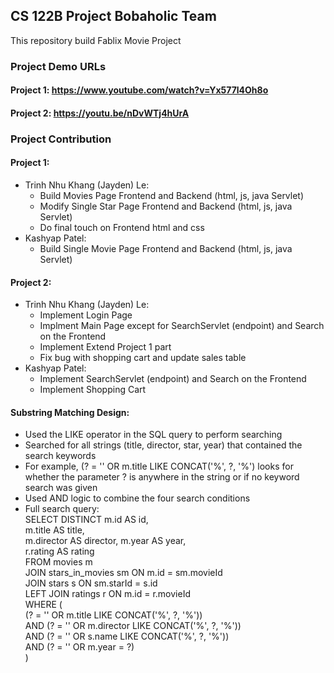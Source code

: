 ## CS 122B Project Bobaholic Team

This repository build Fablix Movie Project

### Project Demo URLs

#### Project 1: https://www.youtube.com/watch?v=Yx577l4Oh8o

#### Project 2: https://youtu.be/nDvWTj4hUrA

### Project Contribution

#### Project 1:

- Trinh Nhu Khang (Jayden) Le:
  - Build Movies Page Frontend and Backend (html, js, java Servlet)
  - Modify Single Star Page Frontend and Backend (html, js, java Servlet)
  - Do final touch on Frontend html and css
- Kashyap Patel:
  - Build Single Movie Page Frontend and Backend (html, js, java Servlet)

#### Project 2:

- Trinh Nhu Khang (Jayden) Le:
  - Implement Login Page
  - Implment Main Page except for SearchServlet (endpoint) and Search on the Frontend
  - Implement Extend Project 1 part
  - Fix bug with shopping cart and update sales table
- Kashyap Patel:
  - Implement SearchServlet (endpoint) and Search on the Frontend
  - Implement Shopping Cart

#### Substring Matching Design:

- Used the LIKE operator in the SQL query to perform searching
- Searched for all strings (title, director, star, year) that contained the search keywords
- For example, (? = '' OR m.title LIKE CONCAT('%', ?, '%') looks for whether the parameter ?
  is anywhere in the string or if no keyword search was given
- Used AND logic to combine the four search conditions
- Full search query:  
  SELECT DISTINCT m.id AS id,  
  m.title AS title,  
  m.director AS director,
  m.year AS year,  
  r.rating AS rating  
  FROM movies m  
  JOIN stars_in_movies sm ON m.id = sm.movieId  
  JOIN stars s ON sm.starId = s.id  
  LEFT JOIN ratings r ON m.id = r.movieId  
  WHERE (  
   (? = '' OR m.title LIKE CONCAT('%', ?, '%'))  
   AND (? = '' OR m.director LIKE CONCAT('%', ?, '%'))  
   AND (? = '' OR s.name LIKE CONCAT('%', ?, '%'))  
   AND (? = '' OR m.year = ?)  
  )
